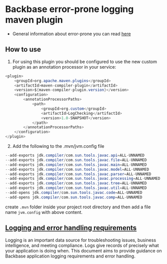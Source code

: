 # Backbase error-prone logging maven plugin

* General information about error-prone you can read [here](https://errorprone.info/) 

## How to use
1. For using this plugin you should be configured to use the new custom plugin as an annotation processor in your service:

``` java
<plugin>
    <groupId>org.apache.maven.plugins</groupId>
    <artifactId>maven-compiler-plugin</artifactId>
    <version>${maven-compiler-plugin.version}</version>
    <configuration>
        <annotationProcessorPaths>
            <path>
                <groupId>org.custom</groupId>
                <artifactId>LogChecking</artifactId>
                <version>1.0-SNAPSHOT</version>
            </path>
        </annotationProcessorPaths>
    </configuration>
</plugin>
```
2. Add the following to the .mvn/jvm.config file
``` java
--add-exports jdk.compiler/com.sun.tools.javac.api=ALL-UNNAMED
--add-exports jdk.compiler/com.sun.tools.javac.file=ALL-UNNAMED
--add-exports jdk.compiler/com.sun.tools.javac.main=ALL-UNNAMED
--add-exports jdk.compiler/com.sun.tools.javac.model=ALL-UNNAMED
--add-exports jdk.compiler/com.sun.tools.javac.parser=ALL-UNNAMED
--add-exports jdk.compiler/com.sun.tools.javac.processing=ALL-UNNAMED
--add-exports jdk.compiler/com.sun.tools.javac.tree=ALL-UNNAMED
--add-exports jdk.compiler/com.sun.tools.javac.util=ALL-UNNAMED
--add-opens jdk.compiler/com.sun.tools.javac.code=ALL-UNNAMED
--add-opens jdk.compiler/com.sun.tools.javac.comp=ALL-UNNAMED
```
create ``` .mvn ``` folder inside your project root directory and then add a file name ``` jvm.config ``` with above content.


## [Logging and error handling requirements](https://backbase.atlassian.net/wiki/spaces/GUIL/pages/922386858/Logging)
Logging is an important data source for troubleshooting issues, business intelligence, and meeting compliance. Logs give records of precisely what your application is doing when.
This document aims to provide guidance on Backbase application logging requirements and error handling.